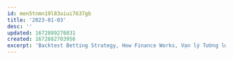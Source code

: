 ```yaml
---
id: men5tnmn19l83oiui7637gb
title: '2023-01-03'
desc: ''
updated: 1672889276831
created: 1672882703956
excerpt: 'Backtest Betting Strategy, How Finance Works, Vạn lý Tường lửa của Trung Quốc, What happens when babies are left to cry it out?'
---
```


